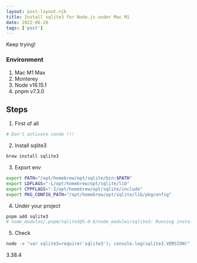 ```yaml
---
layout: post-layout.njk
title: Install sqlite3 for Node.js under Mac M1
date: 2022-06-28
tags: ['post']
---
```

<!-- Excerpt Start -->
Keep trying!
<!-- Excerpt End -->


### Environment
1. Mac M1 Max
2. Monterey
3. Node v16.15.1
4. pnpm v7.3.0

## Steps

1. First of all
```bash
# Don't activate conda !!!
```

2. Install sqlite3
```bash
brew install sqlite3
```

3. Export env
```bash
export PATH="/opt/homebrew/opt/sqlite/bin:$PATH"
export LDFLAGS="-L/opt/homebrew/opt/sqlite/lib"
export CPPFLAGS="-I/opt/homebrew/opt/sqlite/include"
export PKG_CONFIG_PATH="/opt/homebrew/opt/sqlite/lib/pkgconfig"
```

4. Under your project
```bash
pnpm add sqlite3
# node_modules/.pnpm/sqlite3@5.0.8/node_modules/sqlite3: Running install script, done in 1m 41s
```

5. Check
```bash
node -e "var sqlite3=require('sqlite3'); console.log(sqlite3.VERSION)"
```
3.38.4